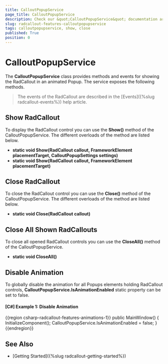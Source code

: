 ```yaml
---
title: CalloutPopupService
page_title: CalloutPopupService
description: Check our &quot;CalloutPopupService&quot; documentation article for the RadCallout {{ site.framework_name }} control.
slug: radcallout-features-calloutpopupservice
tags: calloutpopupservice, show, close
published: True
position: 0
---
```


# CalloutPopupService

The __CalloutPopupService__ class provides methods and events for showing the RadCallout in an animated Popup. The service exposes the following methods.

> The events of the RadCallout are described in the [Events]({%slug radcallout-events%}) help article. 

## Show RadCallout

To display the RadCallout control you can use the __Show()__ method of the CalloutPopupService. The different overloads of the method are listed below.

* **static void Show(RadCallout callout, FrameworkElement placementTarget, CalloutPopupSettings settings)**
* **static void Show(RadCallout callout, FrameworkElement placementTarget)**

## Close RadCallout

To close the RadCallout control you can use the __Close()__ method of the CalloutPopupService. The different overloads of the method are listed below.

* **static void Close(RadCallout callout)**

## Close All Shown RadCallouts

To close all opened RadCallout controls you can use the __CloseAll()__ method of the CalloutPopupService. 

* **static void CloseAll()**

## Disable Animation

To globally disable the animation for all Popups elements holding RadCallout controls, __CalloutPopupService.IsAnimationEnabled__ static property can be set to false.

#### __[C#] Example 1: Disable Animation__
{{region csharp-radcallout-features-animations-1}}
	public MainWindow()
	{           
		InitializeComponent();
		CalloutPopupService.IsAnimationEnabled = false;
	}
{{endregion}}

## See Also

* [Getting Started]({%slug radcallout-getting-started%})
